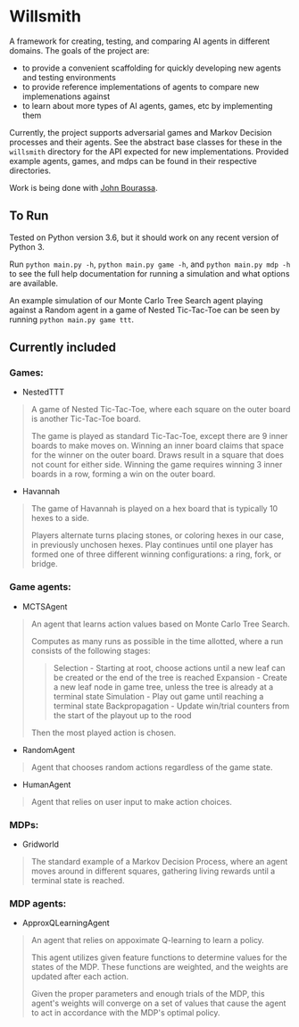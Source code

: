 # Willsmith

A framework for creating, testing, and comparing AI agents in different 
domains.  The goals of the project are:   
- to provide a convenient scaffolding for quickly developing new agents and 
testing environments
- to provide reference implementations of agents to compare new 
implemenations against
- to learn about more types of AI agents, games, etc by implementing them

Currently, the project supports adversarial games and Markov Decision 
processes and their agents.  See the abstract base classes for these in the 
`willsmith` directory for the API expected for new implementations.  Provided 
example agents, games, and mdps can be found in their respective directories.  

Work is being done with [John Bourassa](https://github.com/johink).  

## To Run

Tested on Python version 3.6, but it should work on any recent version of 
Python 3.  

Run `python main.py -h`, `python main.py game -h`, and 
`python main.py mdp -h` to see the full help documentation for running a 
simulation and what options are available.  

An example simulation of our Monte Carlo Tree Search agent playing against a 
Random agent in a game of Nested Tic-Tac-Toe can be seen by running 
`python main.py game ttt`.  

## Currently included

### Games:
- NestedTTT
> A game of Nested Tic-Tac-Toe, where each square on the outer board 
> is another Tic-Tac-Toe board.
> 
> The game is played as standard Tic-Tac-Toe, except there are 9 inner 
> boards to make moves on.  Winning an inner board claims that space for 
> the winner on the outer board.  Draws result in a square that does not 
> count for either side.  Winning the game requires winning 3 inner boards 
> in a row, forming a win on the outer board.

- Havannah
> The game of Havannah is played on a hex board that is typically 10 hexes to 
> a side.
> 
> Players alternate turns placing stones, or coloring hexes in our 
> case, in previously unchosen hexes.  Play continues until one player has 
> formed one of three different winning configurations:  a ring, fork, or 
> bridge.

### Game agents:
- MCTSAgent
> An agent that learns action values based on Monte Carlo Tree Search.
> 
> Computes as many runs as possible in the time allotted, where a run
> consists of the following stages:
> 
> > Selection       -   Starting at root, choose actions until a new leaf 
> >                     can be created or the end of the tree is reached
> > Expansion       -   Create a new leaf node in game tree, unless the 
> >                     tree is already at a terminal state
> > Simulation      -   Play out game until reaching a terminal state
> > Backpropagation -   Update win/trial counters from the start of the 
> >                     playout up to the rood
> 
> Then the most played action is chosen.

- RandomAgent
> Agent that chooses random actions regardless of the game state.

- HumanAgent
> Agent that relies on user input to make action choices.

### MDPs:
- Gridworld
> The standard example of a Markov Decision Process, where an agent moves 
> around in different squares, gathering living rewards until a terminal 
> state is reached.

### MDP agents:
- ApproxQLearningAgent
> An agent that relies on appoximate Q-learning to learn a policy.
> 
> This agent utilizes given feature functions to determine values for the 
> states of the MDP.  These functions are weighted, and the weights are 
> updated after each action.  
> 
> Given the proper parameters and enough trials of the MDP, this agent's 
> weights will converge on a set of values that cause the agent to act in 
> accordance with the MDP's optimal policy.
